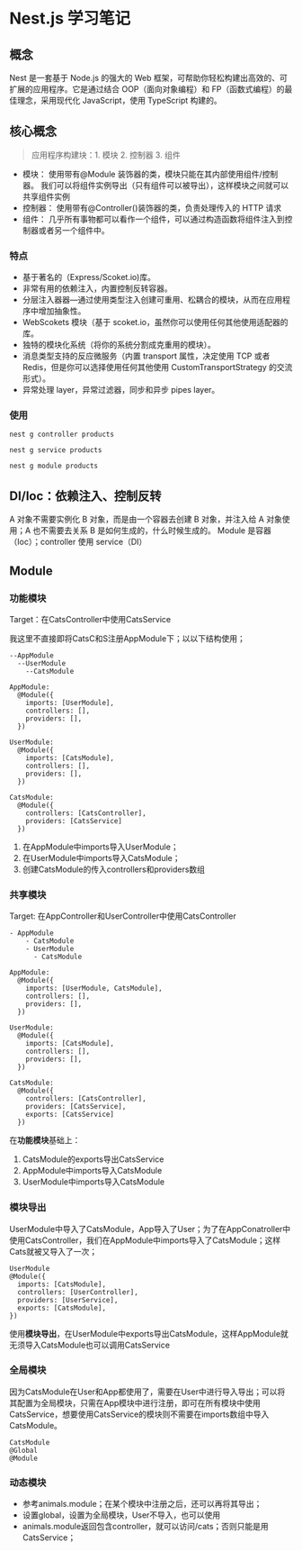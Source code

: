 # Nest.js 学习笔记

## 概念

Nest 是一套基于 Node.js 的强大的 Web 框架，可帮助你轻松构建出高效的、可扩展的应用程序。它是通过结合 OOP（面向对象编程）和 FP（函数式编程）的最佳理念，采用现代化 JavaScript，使用 TypeScript 构建的。
## 核心概念

> 应用程序构建块：1. 模块 2. 控制器 3. 组件

- 模块：
  使用带有@Module 装饰器的类，模块只能在其内部使用组件/控制器。 我们可以将组件实例导出（只有组件可以被导出），这样模块之间就可以共享组件实例
- 控制器：
  使用带有@Controller()装饰器的类，负责处理传入的 HTTP 请求
- 组件：
  几乎所有事物都可以看作一个组件，可以通过构造函数将组件注入到控制器或者另一个组件中。

### 特点

- 基于著名的（Express/Scoket.io)库。
- 非常有用的依赖注入，内置控制反转容器。
- 分层注入器器—通过使用类型注入创建可重用、松耦合的模块，从而在应用程序中增加抽象性。
- WebScokets 模块（基于 scoket.io，虽然你可以使用任何其他使用适配器的库。
- 独特的模块化系统（将你的系统分割成克重用的模块）。
- 消息类型支持的反应微服务（内置 transport 属性，决定使用 TCP 或者 Redis，但是你可以选择使用任何其他使用 CustomTransportStrategy 的交流形式）。
- 异常处理 layer，异常过滤器，同步和异步 pipes layer。


### 使用

```
nest g controller products

nest g service products

nest g module products
```

## DI/Ioc：依赖注入、控制反转

A 对象不需要实例化 B 对象，而是由一个容器去创建 B 对象，并注入给 A 对象使用；A 也不需要去关系 B 是如何生成的，什么时候生成的。
Module 是容器（Ioc）；controller 使用 service（DI）

## Module

### 功能模块
Target：在CatsController中使用CatsService

我这里不直接即将CatsC和S注册AppModule下；以以下结构使用；
```
--AppModule
  --UserModule
    --CatsModule
```

```
AppModule:
  @Module({
    imports: [UserModule],
    controllers: [],
    providers: [],
  })
```

```
UserModule:
  @Module({
    imports: [CatsModule],
    controllers: [],
    providers: [],
  })
```

```
CatsModule:
  @Module({
    controllers: [CatsController],
    providers: [CatsService]
  })
```

1. 在AppModule中imports导入UserModule；
2. 在UserModule中imports导入CatsModule；
3. 创建CatsModule的传入controllers和providers数组

### 共享模块
Target: 在AppController和UserController中使用CatsController
```
- AppModule
    - CatsModule
    - UserModule
      - CatsModule
```


```
AppModule:
  @Module({
    imports: [UserModule, CatsModule],
    controllers: [],
    providers: [],
  })
```

```
UserModule:
  @Module({
    imports: [CatsModule],
    controllers: [],
    providers: [],
  })
```

```
CatsModule:
  @Module({
    controllers: [CatsController],
    providers: [CatsService],
    exports: [CatsService]
  })
```


在**功能模块**基础上：
1. CatsModule的exports导出CatsService
2. AppModule中imports导入CatsModule
3. UserModule中imports导入CatsModule

### 模块导出
UserModule中导入了CatsModule，App导入了User；为了在AppConatroller中使用CatsController，我们在AppModule中imports导入了CatsModule；这样Cats就被又导入了一次；

```
UserModule
@Module({
  imports: [CatsModule],
  controllers: [UserController],
  providers: [UserService],
  exports: [CatsModule],
})
```

使用**模块导出**，在UserModule中exports导出CatsModule，这样AppModule就无须导入CatsModule也可以调用CatsService

### 全局模块
因为CatsModule在User和App都使用了，需要在User中进行导入导出；可以将其配置为全局模块，只需在App模块中进行注册，即可在所有模块中使用CatsService，想要使用CatsService的模块则不需要在imports数组中导入CatsModule。

```
CatsModule
@Global
@Module
```

### 动态模块
- 参考animals.module；在某个模块中注册之后，还可以再将其导出；
- 设置global，设置为全局模块，User不导入，也可以使用
- animals.module返回包含controller，就可以访问/cats；否则只能是用CatsService；